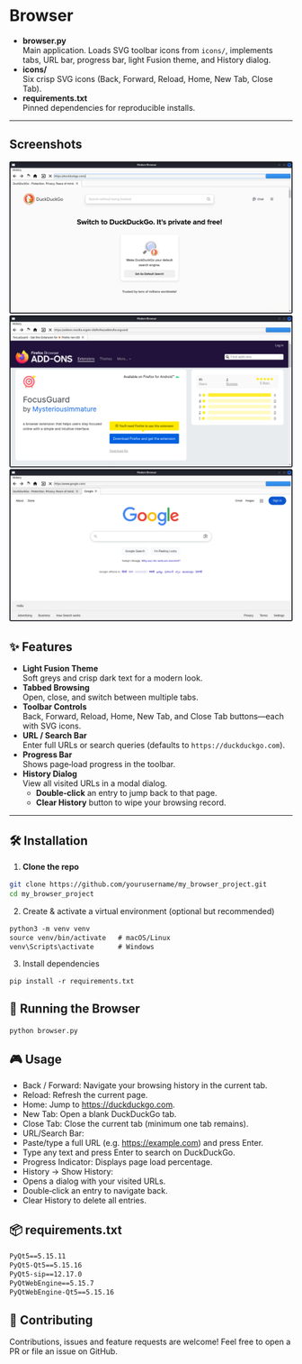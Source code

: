 # Browser
- **browser.py**  
  Main application. Loads SVG toolbar icons from `icons/`, implements tabs, URL bar, progress bar, light Fusion theme, and History dialog.  
- **icons/**  
  Six crisp SVG icons (Back, Forward, Reload, Home, New Tab, Close Tab).  
- **requirements.txt**  
  Pinned dependencies for reproducible installs.  

---
## Screenshots

![Basic Browser Screenshot](screenshots/Screenshot-1.png) 
![Basic Browser Screenshot](screenshots/Screenshot-2.png) 
![Basic Browser Screenshot](screenshots/Screenshot-3.png) 

## ✨ Features

- **Light Fusion Theme**  
  Soft greys and crisp dark text for a modern look.  
- **Tabbed Browsing**  
  Open, close, and switch between multiple tabs.  
- **Toolbar Controls**  
  Back, Forward, Reload, Home, New Tab, and Close Tab buttons—each with SVG icons.  
- **URL / Search Bar**  
  Enter full URLs or search queries (defaults to `https://duckduckgo.com`).  
- **Progress Bar**  
  Shows page‑load progress in the toolbar.  
- **History Dialog**  
  View all visited URLs in a modal dialog.  
  - **Double‑click** an entry to jump back to that page.  
  - **Clear History** button to wipe your browsing record.  

---

## 🛠 Installation

1. **Clone the repo**  
```bash
git clone https://github.com/yourusername/my_browser_project.git
cd my_browser_project
  ```

2. Create & activate a virtual environment (optional but recommended)
```
python3 -m venv venv
source venv/bin/activate   # macOS/Linux
venv\Scripts\activate      # Windows
```
3. Install dependencies
```
pip install -r requirements.txt
```

## 🚀 Running the Browser
```
python browser.py
```

## 🎮 Usage
- Back / Forward: Navigate your browsing history in the current tab.
- Reload: Refresh the current page.
- Home: Jump to https://duckduckgo.com.
- New Tab: Open a blank DuckDuckGo tab.
- Close Tab: Close the current tab (minimum one tab remains).
- URL/Search Bar:
- Paste/type a full URL (e.g. https://example.com) and press Enter.
- Type any text and press Enter to search on DuckDuckGo.
- Progress Indicator: Displays page load percentage.
- History → Show History:
- Opens a dialog with your visited URLs.
- Double‑click an entry to navigate back.
- Clear History to delete all entries.

## 📦 requirements.txt
```
PyQt5==5.15.11
PyQt5-Qt5==5.15.16
PyQt5-sip==12.17.0
PyQtWebEngine==5.15.7
PyQtWebEngine-Qt5==5.15.16
```

## 🤝 Contributing
Contributions, issues and feature requests are welcome!
Feel free to open a PR or file an issue on GitHub.

